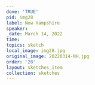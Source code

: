 ```yaml
---
done: 'TRUE'
pid: img28
label: New Hampshire
speaker:
_date: March 14, 2022
time:
topics: sketch
local_image: img28.jpg
original_image: 20220314-NH.jpg
order: '28'
layout: sketches_item
collection: sketches
---
```

